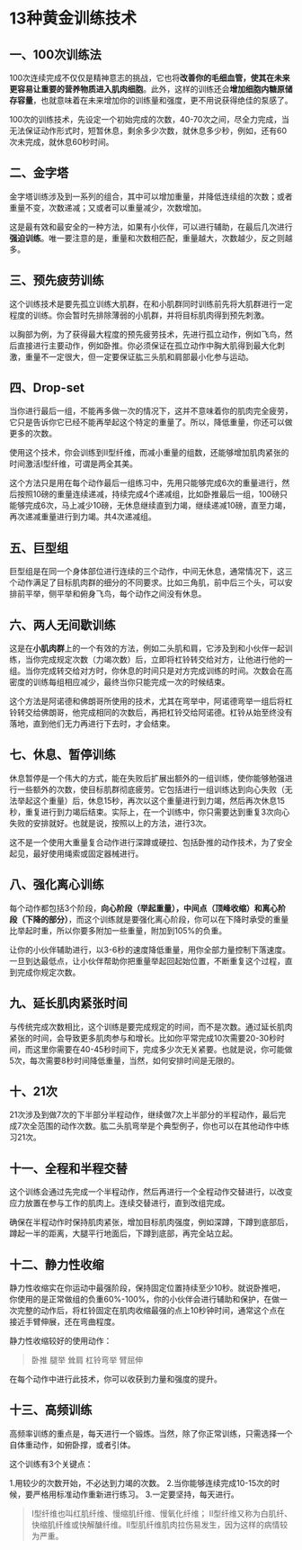 # 13种黄金训练技术


## 一、100次训练法

100次连续完成不仅仅是精神意志的挑战，它也将**改善你的毛细血管，使其在未来更容易让重要的营养物质进入肌肉细胞**。此外，这样的训练还会**增加细胞内糖原储存容量**，也就意味着在未来增加你的训练量和强度，更不用说获得绝佳的泵感了。

100次的训练技术，先设定一个初始完成的次数，40-70次之间，尽全力完成，当无法保证动作形式时，短暂休息，剩余多少次数，就休息多少秒，例如，还有60次未完成，就休息60秒时间。


## 二、金字塔

金字塔训练涉及到一系列的组合，其中可以增加重量，并降低连续组的次数；或者重量不变，次数递减；又或者可以重量减少，次数增加。

这是最有效和最安全的一种方法，如果有小伙伴，可以进行辅助，在最后几次进行**强迫训练**。唯一要注意的是，重量和次数相匹配，重量越大，次数越少，反之则越多。



## 三、预先疲劳训练

这个训练技术是要先孤立训练大肌群，在和小肌群同时训练前先将大肌群进行一定程度的训练。你会暂时先排除薄弱的小肌群，并将目标肌肉得到预先刺激。

以胸部为例，为了获得最大程度的预先疲劳技术，先进行孤立动作，例如飞鸟，然后直接进行主要动作，例如卧推。你必须保证在孤立动作中胸大肌得到最大化刺激，重量不一定很大，但一定要保证肱三头肌和肩部最小化参与运动。


## 四、Drop-set

当你进行最后一组，不能再多做一次的情况下，这并不意味着你的肌肉完全疲劳，它只是告诉你它已经不能再举起这个特定的重量了。所以，降低重量，你还可以做更多的次数。

使用这个技术，你会训练到II型纤维，而减小重量的组数，还能够增加肌肉紧张的时间激活I型纤维，可谓是两全其美。

这个方法只是用在每个动作最后一组练习中，先用只能够完成6次的重量进行，然后按照10磅的重量连续递减，持续完成4个递减组，比如卧推最后一组，100磅只能够完成6次，马上减少10磅，无休息继续直到力竭，继续递减10磅，直至力竭，再次递减重量进行到力竭。共4次递减组。



## 五、巨型组

巨型组是在同一个身体部位进行连续的三个动作，中间无休息，通常情况下，这三个动作满足了目标肌肉群的细分的不同要求。比如三角肌，前中后三个头，可以安排前平举，侧平举和俯身飞鸟，每个动作之间没有休息。



## 六、两人无间歇训练

这是在**小肌肉群**上的一个有效的方法，例如二头肌和肩，它涉及到和小伙伴一起训练，当你完成规定次数（力竭次数）后，立即将杠铃转交给对方，让他进行他的一组。当你完成转交给对方时，你休息的时间只是对方完成训练的时间。次数会在高密度的训练每组相应减少，最终当你只能完成一次的时候结束。

这个方法是阿诺德和佛朗哥所使用的技术，尤其在弯举中，阿诺德弯举一组后将杠铃转交给佛朗哥，他完成相同的次数后，再把杠铃交给阿诺德。杠铃从始至终没有落地，直到他们无力再进行下去时，才会结束。



## 七、休息、暂停训练

休息暂停是一个伟大的方式，能在失败后扩展出额外的一组训练，使你能够勉强进行一些额外的次数，使目标肌群彻底疲劳。它包括进行一组训练达到向心失败（无法举起这个重量）后，休息15秒，再次以这个重量进行到力竭，然后再次休息15秒，重复进行到力竭后结束。实际上，在一个训练中，你只需要达到重复3次向心失败的安排就好。也就是说，按照以上的方法，进行3次。

这不是一个使用大重量复合动作进行深蹲或硬拉、包括卧推的动作技术，为了安全起见，最好使用绳索或固定器械进行。



## 八、强化离心训练

每个动作都包括3个阶段，**向心阶段（举起重量），中间点（顶峰收缩）和离心阶段（下降的部分）**，而这个训练就是要强化离心阶段，你可以在下降时承受的重量比举起时重，所以你要多附加一些重量，附加到105%的负重。

让你的小伙伴辅助进行，以3-6秒的速度降低重量，用你全部力量控制下落速度。一旦到达最低点，让小伙伴帮助你把重量举起回起始位置，不断重复这个过程，直到完成你规定次数。


## 九、延长肌肉紧张时间

与传统完成次数相比，这个训练是要完成规定的时间，而不是次数。通过延长肌肉紧张的时间，会导致更多肌肉参与和增长。比如你平常完成10次需要20-30秒时间，而这里你需要在40-45秒时间下，完成多少次无关紧要。也就是说，你可能做5次，每次需要8秒时间降低重量，当然，如何安排时间是无限的。



## 十、21次

21次涉及到做7次的下半部分半程动作，继续做7次上半部分的半程动作，最后完成7次全范围的动作次数。肱二头肌弯举是个典型例子，你也可以在其他动作中练习21次。



## 十一、全程和半程交替

这个训练会通过先完成一个半程动作，然后再进行一个全程动作交替进行，以改变应力放置在参与工作的肌肉上。连续交替进行，直到改组完成。

确保在半程动作时保持肌肉紧张，增加目标肌肉强度，例如深蹲，下蹲到底部后，蹲起一半的距离，大腿平行地面后，下蹲到底部，再完全站立起。



## 十二、静力性收缩

静力性收缩实在你运动中最强阶段，保持固定位置持续至少10秒。就说卧推吧，你使用的是正常做组的负重60%-100%，你的小伙伴会进行辅助和保护，在做一次完整的动作后，将杠铃固定在肌肉收缩最强的点上10秒钟时间，通常这个点在接近手臂伸展，还在弯曲程度。

静力性收缩较好的使用动作：
> 卧推
> 腿举
> 耸肩
> 杠铃弯举
> 臂屈伸

在每个动作中进行此技术，你可以收获到力量和强度的提升。



## 十三、高频训练

高频率训练的重点是，每天进行一个锻炼。当然，除了你正常训练，只需选择一个自体重动作，如俯卧撑，或者引体。

这个训练有3个关键点：

1.用较少的次数开始，不必达到力竭的次数。
2.当你能够连续完成10-15次的时候，要严格用标准动作重新进行练习。
3.一定要坚持，每天进行。


> I型纤维也叫红肌纤维、慢缩肌纤维、慢氧化纤维；
> II型纤维又称为白肌纤、快缩肌纤维或快解醣纤维。II型肌纤维肌肉拉伤易发生，因为这样的病情较为严重。